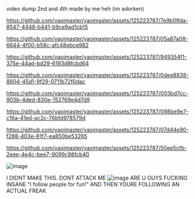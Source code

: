 video dump 2nd and 4th made by me heh (im adorken)

https://github.com/yaoimaster/yaoimaster/assets/125223787/7e9b09da-8547-4448-b441-b9ce9ad1cb15



https://github.com/yaoimaster/yaoimaster/assets/125223787/05a87a08-6644-4f00-b58c-afc48ebce982



https://github.com/yaoimaster/yaoimaster/assets/125223787/949354f1-375e-44ad-bd29-6193d8fcbd64



https://github.com/yaoimaster/yaoimaster/assets/125223787/0dee8838-8604-45d1-9f29-0711b72f0dac



https://github.com/yaoimaster/yaoimaster/assets/125223787/003bd7cc-903b-4ded-830e-152769e4d7d9



https://github.com/yaoimaster/yaoimaster/assets/125223787/098be9e7-c16a-41ed-ac2c-76bfd978579d



https://github.com/yaoimaster/yaoimaster/assets/125223787/07d44e90-f288-403e-81f7-ea850be53265



https://github.com/yaoimaster/yaoimaster/assets/125223787/50ee5cfb-2eee-4e4c-bee7-9099c98fcb40

![image](https://github.com/yaoimaster/yaoimaster/assets/125223787/ae7e8ee3-8e90-43d6-90de-df0db4ebd80d)

I DIDNT MAKE THIS. DONT ATTACK ME
![image](https://github.com/yaoimaster/yaoimaster/assets/125223787/23e61f3e-9f71-45dd-a782-926166625914)
ARE U GUYS FUCKING INSANE "I follow people for fun!" AND THEN YOURE FOLLOWING AN ACTUAL FREAK
